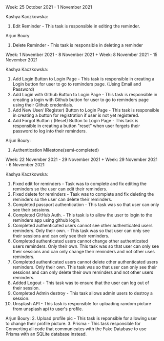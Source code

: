 Week: 25 October 2021  - 1 November 2021

Kashya Kaczkowska:
1. Edit Reminder -  This task is responsible in editing the reminder.

Arjun Boury
1. Delete Reminder - This task is responsible in deleting a reminder

Week: 1 November 2021 - 8 November 2021
+
Week: 8 November 2021 - 15 November 2021

Kashya Kaczkowska:
1. Add Login Button to Login Page - This task is responsible in creating a Login button for user to go to reminders page. (Using Email and Password)
2. Add Login with Github Button to Login Page - This task is responsible in creating a login with Github button for user to go to reminders page using their Github credentials.
3. Add New User/ (Register) Button to Login Page - This task is responsible in creating a button for registration if user is not yet registered. 
4. Add Forgot Button / (Reset) Button to Login Page - This task is responsible in creating a button "reset" when user forgets their password to log into their reminders.


Arjun Boury:
1. Authentication Milestone(semi-completed)


Week: 22 November 2021 - 29 November 2021
+
Week: 29 November 2021 - 6 November 2021

Kashya Kaczkowska: 
1. Fixed edit for reminders - Task was to complete and fix editing the reminders so the user can edit their reminders.
2. Fixed delete for reminders - Task was to complete and fix deleting the reminders so the user can delete their reminders.
3. Completed passport authentication -  This task was so that user can only see their sessions.
4. Completed GitHub Auth. - This task is to allow the user to login to the reminders app using github login.
5. Completed authenticated users cannot see other authenticated users reminders. Only their own. -  This task was so that user can only see their sessions and can only see their reminders.
6. Completed authenticated users cannot change other authenticated users reminders. Only their own.  This task was so that user can only see their sessions and can only change their reminders and not other uses reminders.
7. Completed authenticated users cannot delete other authenticated users reminders. Only their own.  This task was so that user can only see their sessions and can only delete their own reminders and not other users reminders.
8. Added Logout - This task was to ensure that the user can log out of their session.
9. Completed Admin destroy - This task allows admin users to destroy a session.
10. Unsplash API - This task is responsible for uploading random picture from unsplash api to user's profile.

Arjun Boury:
2. Upload profile pic - This task is reponsible for allowing user to change their profile picture.
3. Prisma - This task responsible for Converting all code that communicates with the Fake Database to use Prisma with an SQLite database instead. 

